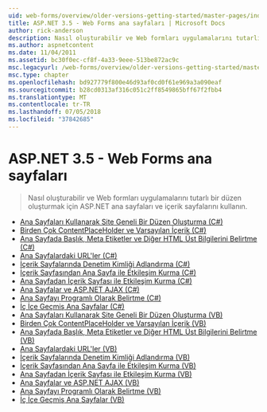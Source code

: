 ```yaml
---
uid: web-forms/overview/older-versions-getting-started/master-pages/index
title: ASP.NET 3.5 - Web Forms ana sayfaları | Microsoft Docs
author: rick-anderson
description: Nasıl oluşturabilir ve Web formları uygulamalarını tutarlı bir düzen oluşturmak için ASP.NET ana sayfaları ve içerik sayfalarını kullanın.
ms.author: aspnetcontent
ms.date: 11/04/2011
ms.assetid: bc30f0ec-cf8f-4a33-9eee-513be872ac9c
msc.legacyurl: /web-forms/overview/older-versions-getting-started/master-pages
msc.type: chapter
ms.openlocfilehash: bd927779f800e46d93af0cd0f61e969a3a090eaf
ms.sourcegitcommit: b28cd0313af316c051c2ff8549865bff67f2fbb4
ms.translationtype: MT
ms.contentlocale: tr-TR
ms.lasthandoff: 07/05/2018
ms.locfileid: "37842685"
---
```

<a name="aspnet-35---web-forms-master-pages"></a>ASP.NET 3.5 - Web Forms ana sayfaları
====================
> Nasıl oluşturabilir ve Web formları uygulamalarını tutarlı bir düzen oluşturmak için ASP.NET ana sayfaları ve içerik sayfalarını kullanın.


- [Ana Sayfaları Kullanarak Site Geneli Bir Düzen Oluşturma (C#)](creating-a-site-wide-layout-using-master-pages-cs.md)
- [Birden Çok ContentPlaceHolder ve Varsayılan İçerik (C#)](multiple-contentplaceholders-and-default-content-cs.md)
- [Ana Sayfada Başlık, Meta Etiketler ve Diğer HTML Üst Bilgilerini Belirtme (C#)](specifying-the-title-meta-tags-and-other-html-headers-in-the-master-page-cs.md)
- [Ana Sayfalardaki URL'ler (C#)](urls-in-master-pages-cs.md)
- [İçerik Sayfalarında Denetim Kimliği Adlandırma (C#)](control-id-naming-in-content-pages-cs.md)
- [İçerik Sayfasından Ana Sayfa ile Etkileşim Kurma (C#)](interacting-with-the-master-page-from-the-content-page-cs.md)
- [Ana Sayfadan İçerik Sayfası ile Etkileşim Kurma (C#)](interacting-with-the-content-page-from-the-master-page-cs.md)
- [Ana Sayfalar ve ASP.NET AJAX (C#)](master-pages-and-asp-net-ajax-cs.md)
- [Ana Sayfayı Programlı Olarak Belirtme (C#)](specifying-the-master-page-programmatically-cs.md)
- [İç İçe Geçmiş Ana Sayfalar (C#)](nested-master-pages-cs.md)
- [Ana Sayfaları Kullanarak Site Geneli Bir Düzen Oluşturma (VB)](creating-a-site-wide-layout-using-master-pages-vb.md)
- [Birden Çok ContentPlaceHolder ve Varsayılan İçerik (VB)](multiple-contentplaceholders-and-default-content-vb.md)
- [Ana Sayfada Başlık, Meta Etiketler ve Diğer HTML Üst Bilgilerini Belirtme (VB)](specifying-the-title-meta-tags-and-other-html-headers-in-the-master-page-vb.md)
- [Ana Sayfalardaki URL'ler (VB)](urls-in-master-pages-vb.md)
- [İçerik Sayfalarında Denetim Kimliği Adlandırma (VB)](control-id-naming-in-content-pages-vb.md)
- [İçerik Sayfasından Ana Sayfa ile Etkileşim Kurma (VB)](interacting-with-the-master-page-from-the-content-page-vb.md)
- [Ana Sayfadan İçerik Sayfası ile Etkileşim Kurma (VB)](interacting-with-the-content-page-from-the-master-page-vb.md)
- [Ana Sayfalar ve ASP.NET AJAX (VB)](master-pages-and-asp-net-ajax-vb.md)
- [Ana Sayfayı Programlı Olarak Belirtme (VB)](specifying-the-master-page-programmatically-vb.md)
- [İç İçe Geçmiş Ana Sayfalar (VB)](nested-master-pages-vb.md)
